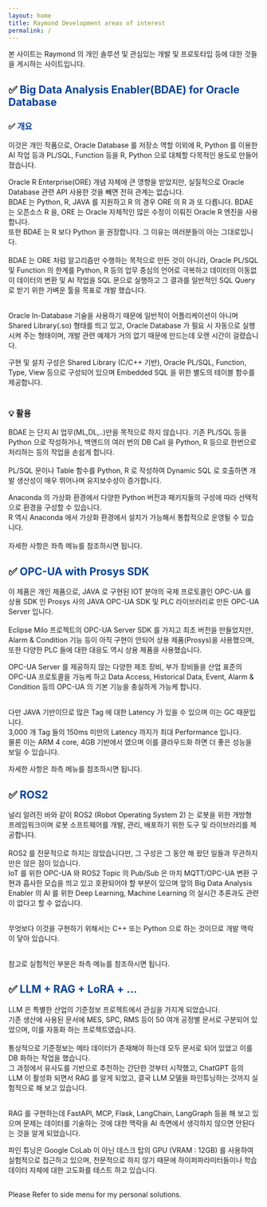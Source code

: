 ```yaml
---
layout: home
title: Raymond Development areas of interest
permalink: /
---
```

본 사이트는 Raymond 의 개인 솔루션 및 관심있는 개발 및 프로토타입 등에 대한 것들을 게시하는 사이트입니다.


## ✅<span style="color:#034299"> Big Data Analysis Enabler(BDAE) for Oracle Database

### ✅<span style="color:#034299"> 개요
이것은 개인 작품으로, Oracle Database 를 저장소 역할 이외에 R, Python 를 이용한 AI 작업 등과 PL/SQL, Function 등을 R, Python 으로 대체할 다목적인 용도로 만들어졌습니다.<br>

Oracle R Enterprise(ORE) 개념 자체에 큰 영향을 받았지만, 실질적으로 Oracle Database 관련 API 사용한 것을 빼면 전혀 관계는 없습니다.
<br>
BDAE 는 Python, R, JAVA 를 지원하고 R 의 경우 ORE 의 R 과 또 다릅니다.  BDAE 는 오픈소스 R 을, ORE 는 Oracle 자체적인 
많은 수정이 이뤄진 Oracle R 엔진을 사용합니다. <br> 또한 BDAE 는 R 보다 Python 을 권장합니다.  그 이유는 여러분들이 아는 그대로입니다. <br><br>
BDAE 는 ORE 처럼 알고리즘만 수행하는 목적으로 만든 것이 아니라, Oracle PL/SQL 및 Function 의 한계를 Python, R 등의 업무 중심의 언어로 극복하고 데이터의 이동없이 데이터의 변환 및 AI 작업을 SQL 문으로 실행하고 그 결과를 일반적인 SQL Query 로 받기 위한 가벼운 툴을 목표로 개발 했습니다.<br><br>

Oracle In-Database 기술을 사용하기 때문에 일반적이 어플리케이션이 아니며 Shared Library(.so) 형태를 띄고 있고, Oracle Database 가 필요 시 자동으로 실행시켜 주는 형태이며, 개발 관련 예제가 거의 없기 때문에 만드는데 오랜 시간이 걸렸습니다.<br>

구현 및 설치 구성은 Shared Library (C/C++ 기반), Oracle PL/SQL, Function, Type, View 등으로 구성되어 있으며 Embedded SQL 을 위한 별도의 테이블 함수를 제공합니다.<br><br>



### 💡 활용
BDAE 는 단지 AI 업무(ML,DL,..)만을 목적으로 하지 않습니다.  기존 PL/SQL 등을 Python 으로 작성하거나, 백앤드의 여러 번의 DB Call 을 Python, R 등으로 한번으로 처리하는 등의 작업을 손쉽게 합니다.<br><br>
PL/SQL 문이나 Table 함수를 Python, R 로 작성하여 Dynamic SQL 로 호출하면 개발 생산성이 매우 뛰어나며 유지보수성이 증가합니다.<br>

Anaconda 의 가상화 환경에서 다양한 Python 버전과 패키지들의 구성에 따라 선택적으로 환경을 구성할 수 있습니다.<br>
R 역시 Anaconda 에서 가상화 환경에서 설치가 가능해서 통합적으로 운영될 수 있습니다.<br><br>
자세한 사항은 좌측 메뉴를 참조하시면 됩니다.


## ✅<span style="color:#034299"> OPC-UA with Prosys SDK

이 제품은 개인 제품으로, JAVA 로 구현된 IOT 분야의 국제 프로토콜인 OPC-UA 를 상용 SDK 인 Prosys 사의 JAVA OPC-UA SDK 및 PLC 라이브러리로 만든 OPC-UA Server 입니다.<br><br>
Eclipse Milo 프로젝트의 OPC-UA Server SDK 를 가지고 최초 버전을 만들었지만, Alarm & Condition 기능 등이 아직 구현이 안되어 상용 제품(Prosys)을 사용했으며, 또한 다양한 PLC 들에 대한 대응도 역시 상용 제품을 사용했습니다.<br>

OPC-UA Server 를 제공하지 않는 다양한 제조 장비, 부가 장비들을 산업 표준의 OPC-UA 프로토콜을 가능케 하고 Data Access, Historical Data, Event, Alarm & Condition 등의 OPC-UA 의 기본 기능을 충실하게 가능케 합니다. <br><br>

다만 JAVA 기반이므로 많은 Tag 에 대한 Latency 가 있을 수 있으며 이는 GC 때문입니다.<br>
3,000 개 Tag 들의 150ms 미만의 Latency 까지가 최대 Performance 입니다.<br>
물론 이는 ARM 4 core, 4GB 기반에서 였으며 이를 클라우드화 하면 더 좋은 성능을 보일 수 있습니다. <br>

자세한 사항은 좌측 메뉴를 참조하시면 됩니다.


## ✅<span style="color:#034299"> ROS2
널리 알려진 바와 같이 ROS2 (Robot Operating System 2) 는 로봇을 위한 개방형 프레임워크이며 로봇 소프트웨어를 개발, 관리, 배포하기 위한 도구 및 라이브러리를 제공합니다.<br><br>
ROS2 를 전문적으로 하지는 않았습니다만, 그 구성은 그 동안 해 왔던 일들과 무관하지만은 않은 점이 있습니다. <br>
IoT 를 위한 OPC-UA 와 ROS2 Topic 의 Pub/Sub 은 마치 MQTT/OPC-UA 변환 구현과 흡사한 모습을 띄고 있고 호환되어야 할 부분이 있으며 앞의 Big Data Analysis Enabler 의 AI 를 위한 Deep Learning, Machine Learning 의 실시간 추론과도 관련이 없다고 할 수 없습니다.<br><br>

무엇보다 이것을 구현하기 위해서는 C++ 또는 Python 으로 하는 것이므로 개발 맥락이 닿아 있습니다. <br><br>

참고로 실험적인 부분은 좌측 메뉴를 참조하시면 됩니다.<br>

## ✅<span style="color:#034299"> LLM + RAG + LoRA + ...
LLM 은 특별한 산업의 기준정보 프로젝트에서 관심을 가지게 되었습니다. <br>
기존 생산에 사용된 문서에 MES, SPC, RMS 등이 50 여개 공정별 문서로 구분되어 있었으며, 이를 자동화 하는 프로젝트였습니다.<br><br>
통상적으로 기준정보는 메타 데이터가 존재해야 하는데 모두 문서로 되어 있었고 이를 DB 화하는 작업을 했습니다. <br>
그 과정에서 유사도를 기반으로 추천하는 간단한 것부터 시작했고, ChatGPT 등의 LLM 이 활성화 되면서 RAG 를 알게 되었고, 결국 LLM 모델을 파인튜닝하는 것까지 실험적으로 해 보고 있습니다.<br><br>

RAG 를 구현하는데 FastAPI, MCP, Flask, LangChain, LangGraph 등을 해 보고 있으며 문제는 데이터를 기술하는 것에 대한 맥락을 AI 측면에서 생각하지 않으면 안된다는 것을 알게 되었습니다.<br>

파인 튜닝은 Google CoLab 이 아닌 데스크 탑의 GPU (VRAM : 12GB) 를 사용하여 실험적으로 접근하고 있으며, 전문적으로 하지 않기 때문에 하이퍼파라미터들이나 학습 데이터 자체에 대한 고도화를 테스트 하고 있습니다. <br><br>


Please Refer to side menu for my personal solutions.

